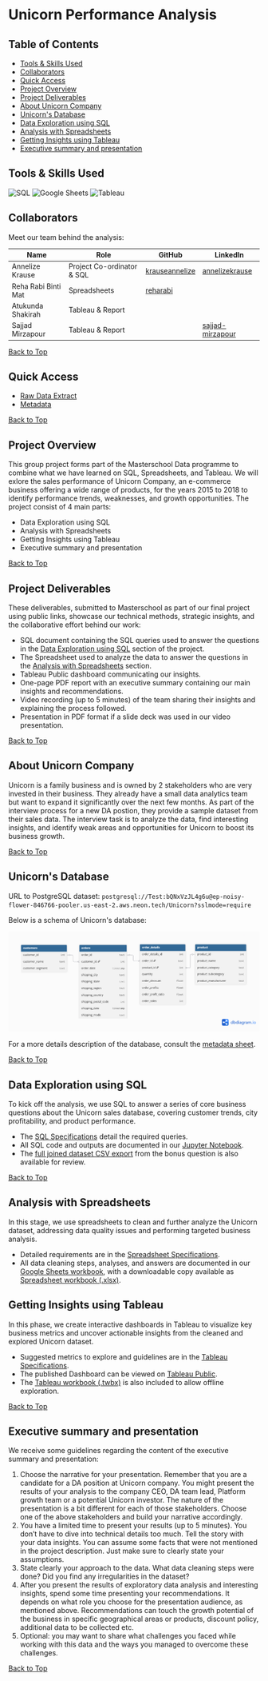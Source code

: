 # Unicorn Performance Analysis

## Table of Contents

- [Tools & Skills Used](#tools--skills-used)
- [Collaborators](#collaborators)
- [Quick Access](#quick-access)
- [Project Overview](#project-overview)
- [Project Deliverables](#project-deliverables)
- [About Unicorn Company](#about-unicorn-company)
- [Unicorn's Database](#unicorns-database)
- [Data Exploration using SQL](#data-exploration-using-sql)
- [Analysis with Spreadsheets](#analysis-with-spreadsheets)
- [Getting Insights using Tableau](#getting-insights-using-tableau)
- [Executive summary and presentation](#executive-summary-and-presentation)

## Tools & Skills Used

![SQL](https://img.shields.io/badge/SQL-Data%20Exploration-%233298DA)
![Google Sheets](https://img.shields.io/badge/Google%20Sheets-Data%20Cleaning-%2334a853)
![Tableau](https://img.shields.io/badge/Tableau-Dashboard-%235778a4)  

## Collaborators

Meet our team behind the analysis:

| Name | Role | GitHub | LinkedIn |
| --- | --- | --- | --- |
| Annelize Krause | Project Co-ordinator & SQL | [krauseannelize](https://github.com/krauseannelize) | [annelizekrause](https://www.linkedin.com/in/annelizekrause/) |
| Reha Rabi Binti Mat | Spreadsheets | [reharabi](https://github.com/reharabi) | []() |
| Atukunda Shakirah | Tableau & Report | []() | []() |
| Sajjad Mirzapour | Tableau & Report | []() | [sajjad-mirzapour](https://www.linkedin.com/in/sajjad-mirzapour-1b8476295/) |

[Back to Top](#table-of-contents)

## Quick Access

- [Raw Data Extract](/unicorn-dataset.csv)
- [Metadata](/unicorn-metadata.md)

[Back to Top](#table-of-contents)

## Project Overview

This group project forms part of the Masterschool Data programme to combine what we have learned on SQL, Spreadsheets, and Tableau. We will exlore the sales performance of Unicorn Company, an e-commerce business offering a wide range of products, for the years 2015 to 2018 to identify performance trends, weaknesses, and growth opportunities. The project consist of 4 main parts:

- Data Exploration using SQL
- Analysis with Spreadsheets
- Getting Insights using Tableau
- Executive summary and presentation

[Back to Top](#table-of-contents)

## Project Deliverables

These deliverables, submitted to Masterschool as part of our final project using public links, showcase our technical methods, strategic insights, and the collaborative effort behind our work:

- SQL document containing the SQL queries used to answer the questions in the [Data Exploration using SQL](#data-exploration-using-sql) section of the project.
- The Spreadsheet used to analyze the data to answer the questions in the [Analysis with Spreadsheets](#analysis-with-spreadsheets) section.
- Tableau Public dashboard communicating our insights.
- One-page PDF report with an executive summary containing our main insights and recommendations.
- Video recording (up to 5 minutes) of the team sharing their insights and explaining the process followed.
- Presentation in PDF format if a slide deck was used in our video presentation.

[Back to Top](#table-of-contents)

## About Unicorn Company

Unicorn is a family business and is owned by 2 stakeholders who are very invested in their business. They already have a small data analytics team but want to expand it significantly over the next few months. As part of the interview process for a new DA postion, they provide a sample dataset from their sales data. The interview task is to analyze the data, find interesting insights, and identify weak areas and opportunities for Unicorn to boost its business growth.

[Back to Top](#table-of-contents)

## Unicorn's Database

URL to PostgreSQL dataset: `postgresql://Test:bQNxVzJL4g6u@ep-noisy-flower-846766-pooler.us-east-2.aws.neon.tech/Unicorn?sslmode=require`

Below is a schema of Unicorn's database:

![Unicorn's Database Schema](/unicorn-database-schema.png)

For a more details description of the database, consult the [metadata sheet](/unicorn-metadata.md).

[Back to Top](#table-of-contents)

## Data Exploration using SQL

To kick off the analysis, we use SQL to answer a series of core business questions about the Unicorn sales database, covering customer trends, city profitability, and product performance.

- The [SQL Specifications](/specifications-sql.md) detail the required queries.
- All SQL code and outputs are documented in our [Jupyter Notebook](/unicorn_exploration.ipynb).
- The [full joined dataset CSV export](/unicorn_extract.csv) from the bonus question is also available for review.

[Back to Top](#table-of-contents)

## Analysis with Spreadsheets

In this stage, we use spreadsheets to clean and further analyze the Unicorn dataset, addressing data quality issues and performing targeted business analysis.

- Detailed requirements are in the [Spreadsheet Specifications](/specifications-spreadsheets.md).
- All data cleaning steps, analyses, and answers are documented in our [Google Sheets workbook](https://docs.google.com/spreadsheets/d/1m67MvPY3IG0gM0Y3MYFQa8PUrFpDLqbW26qmhYt5CsU/edit?usp=sharing), with a downloadable copy available as [Spreadsheet workbook (.xlsx)](/unicorn-analysis.xlsx).

## Getting Insights using Tableau

In this phase, we create interactive dashboards in Tableau to visualize key business metrics and uncover actionable insights from the cleaned and explored Unicorn dataset.

- Suggested metrics to explore and guidelines are in the [Tableau Specifications](/specifications-tableau.md).
- The published Dashboard can be viewed on [Tableau Public](https://public.tableau.com/views/unicornprojectfinal_17533900132030/Dashboard).
- The [Tableau workbook (.twbx)](/unicorn-dashboard.twbx) is also included to allow offline exploration.

[Back to Top](#table-of-contents)

## Executive summary and presentation

We receive some guidelines regarding the content of the executive summary and presentation:

1. Choose the narrative for your presentation. Remember that you are a candidate for a DA position at Unicorn company. You might present the results of your analysis to the company CEO, DA team lead, Platform growth team or a potential Unicorn investor. The nature of the presentation is a bit different for each of those stakeholders. Choose one of the above stakeholders and build your narrative accordingly.
2. You have a limited time to present your results (up to 5 minutes). You don’t have to dive into technical details too much. Tell the story with your data insights. You can assume some facts that were not mentioned in the project description. Just make sure to clearly state your assumptions.
3. State clearly your approach to the data. What data cleaning steps were done? Did you find any irregularities in the dataset?
4. After you present the results of exploratory data analysis and interesting insights, spend some time presenting your recommendations. It depends on what role you choose for the presentation audience, as mentioned above. Recommendations can touch the growth potential of the business in specific geographical areas or products, discount policy, additional data to be collected etc.
5. Optional: you may want to share what challenges you faced while working with this data and the ways you managed to overcome these challenges.

[Back to Top](#table-of-contents)
